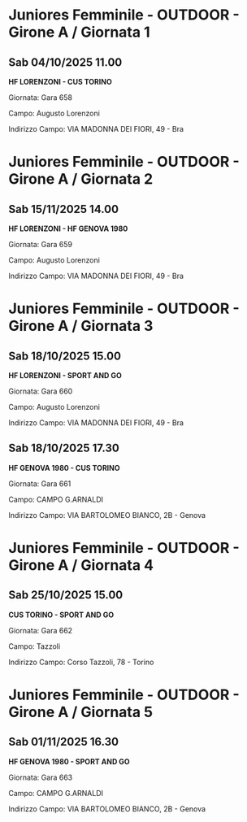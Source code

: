 # Juniores Femminile - OUTDOOR  - Girone A / Giornata 1
## Sab 04/10/2025 11.00

**HF LORENZONI - CUS TORINO**

Giornata: Gara 658

Campo: Augusto Lorenzoni 

Indirizzo Campo:  VIA MADONNA DEI FIORI, 49 - Bra


# Juniores Femminile - OUTDOOR  - Girone A / Giornata 2
## Sab 15/11/2025 14.00

**HF LORENZONI - HF GENOVA 1980**

Giornata: Gara 659

Campo: Augusto Lorenzoni 

Indirizzo Campo:  VIA MADONNA DEI FIORI, 49 - Bra


# Juniores Femminile - OUTDOOR  - Girone A / Giornata 3
## Sab 18/10/2025 15.00

**HF LORENZONI - SPORT AND GO**

Giornata: Gara 660

Campo: Augusto Lorenzoni 

Indirizzo Campo:  VIA MADONNA DEI FIORI, 49 - Bra



## Sab 18/10/2025 17.30

**HF GENOVA 1980 - CUS TORINO**

Giornata: Gara 661

Campo: CAMPO G.ARNALDI 

Indirizzo Campo:  VIA BARTOLOMEO BIANCO, 2B - Genova


# Juniores Femminile - OUTDOOR  - Girone A / Giornata 4
## Sab 25/10/2025 15.00

**CUS TORINO - SPORT AND GO**

Giornata: Gara 662

Campo: Tazzoli 

Indirizzo Campo:  Corso Tazzoli, 78 - Torino


# Juniores Femminile - OUTDOOR  - Girone A / Giornata 5
## Sab 01/11/2025 16.30

**HF GENOVA 1980 - SPORT AND GO**

Giornata: Gara 663

Campo: CAMPO G.ARNALDI 

Indirizzo Campo:  VIA BARTOLOMEO BIANCO, 2B - Genova


